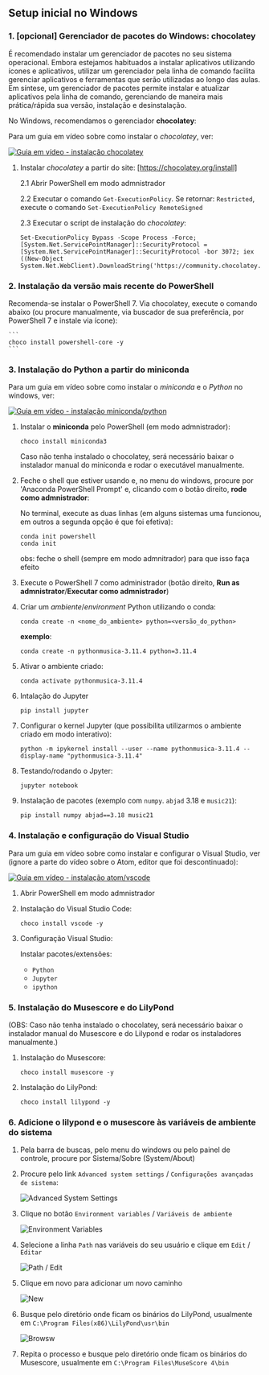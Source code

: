 ## Setup inicial no Windows

### 1. [opcional] Gerenciador de pacotes do Windows: **chocolatey**

É recomendado instalar um gerenciador de pacotes no seu sistema operacional. Embora estejamos habituados a instalar aplicativos utilizando ícones e aplicativos, utilizar um gerenciador pela linha de comando facilita gerenciar aplicativos e ferramentas que serão utilizadas ao longo das aulas. Em síntese, um gerenciador de pacotes permite instalar e atualizar aplicativos pela linha de comando, gerenciando de maneira mais prática/rápida sua versão, instalação e desinstalação.

No Windows, recomendamos o gerenciador **chocolatey**:

Para um guia em vídeo sobre como instalar o *chocolatey*, ver:

[![Guia em vídeo - instalação chocolatey](https://img.youtube.com/vi/eHoh_ptUkmw/0.jpg)](https://www.youtube.com/watch?v=eHoh_ptUkmw)

1. Instalar *chocolatey* a partir do site: [https://chocolatey.org/install]

    2.1 Abrir PowerShell em modo admnistrador

    2.2 Executar o comando `Get-ExecutionPolicy`. Se retornar: `Restricted`, execute o comando `Set-ExecutionPolicy RemoteSigned `

    2.3 Executar o script de instalação do *chocolatey*:

    ```
    Set-ExecutionPolicy Bypass -Scope Process -Force; [System.Net.ServicePointManager]::SecurityProtocol = [System.Net.ServicePointManager]::SecurityProtocol -bor 3072; iex ((New-Object System.Net.WebClient).DownloadString('https://community.chocolatey.org/install.ps1'))
    ```

### 2. Instalação da versão mais recente do PowerShell

Recomenda-se instalar o PowerShell 7. Via chocolatey, execute o comando abaixo (ou procure manualmente, via buscador de sua preferência, por PowerShell 7 e instale via ícone):

    ```
    choco install powershell-core -y
    ```

### 3. Instalação do Python a partir do miniconda

Para um guia em vídeo sobre como instalar o *miniconda* e o *Python* no windows, ver:

[![Guia em vídeo - instalação miniconda/python](https://img.youtube.com/vi/qt9UGKVSXnY/0.jpg)](https://www.youtube.com/watch?v=qt9UGKVSXnY)

1. Instalar o **miniconda** pelo PowerShell (em modo admnistrador):

    ```
    choco install miniconda3
    ```

    Caso não tenha instalado o chocolatey, será necessário baixar o instalador manual do miniconda e rodar o executável manualmente.

2. Feche o shell que estiver usando e, no menu do windows, procure por 'Anaconda PowerShell Prompt' e, clicando com o botão direito, **rode como admnistrador**:
   
   No terminal, execute as duas linhas (em alguns sistemas uma funcionou, em outros a segunda opção é que foi efetiva):

    ```
    conda init powershell
    conda init
    ```

    obs: feche o shell (sempre em modo admnitrador) para que isso faça efeito

3. Execute o PowerShell 7 como administrador (botão direito, **Run as admnistrator**/**Executar como admnistrador**)

4. Criar um *ambiente*/*environment* Python utilizando o conda:

    ```
    conda create -n <nome_do_ambiente> python=<versão_do_python>
    ```

    **exemplo**:

    ```
    conda create -n pythonmusica-3.11.4 python=3.11.4
    ```

4. Ativar o ambiente criado:

    ```
    conda activate pythonmusica-3.11.4
    ```

5. Intalação do Jupyter

    ```
    pip install jupyter
    ```

6. Configurar o kernel Jupyter (que possibilita utilizarmos o ambiente criado em modo interativo):

    ```
    python -m ipykernel install --user --name pythonmusica-3.11.4 --display-name "pythonmusica-3.11.4"
    ```

7. Testando/rodando o Jpyter:

    ```
    jupyter notebook
    ```

8. Instalação de pacotes (exemplo com `numpy`. `abjad` 3.18 e `music21`):

    ```
    pip install numpy abjad==3.18 music21
    ```

### 4. Instalação e configuração do Visual Studio

Para um guia em vídeo sobre como instalar e configurar o Visual Studio, ver (ignore a parte do vídeo sobre o Atom, editor que foi descontinuado):

[![Guia em vídeo - instalação atom/vscode](https://img.youtube.com/vi/YxqoFTBYQLE/0.jpg)](https://www.youtube.com/watch?v=YxqoFTBYQLE)

1. Abrir PowerShell em modo admnistrador

2. Instalação do Visual Studio Code:

    ```
    choco install vscode -y
    ```

3. Configuração Visual Studio:

      Instalar pacotes/extensões:
      - `Python`
      - `Jupyter`
      - `ipython`

### 5. Instalação do Musescore e do LilyPond

(OBS: Caso não tenha instalado o chocolatey, será necessário baixar o instalador manual do Musescore e do Lilypond e rodar os instaladores manualmente.)

1. Instalação do Musescore:
    
    ```
    choco install musescore -y
    ```

2. Instalação do LilyPond:

    ```
    choco install lilypond -y
    ```


### 6. Adicione o lilypond e o musescore às variáveis de ambiente do sistema

1. Pela barra de buscas, pelo menu do windows ou pelo painel de controle, procure por Sistema/Sobre (System/About)

2. Procure pelo link `Advanced system settings` / `Configurações avançadas de sistema`:
   
   ![Advanced System Settings](environment_vairables_system_about.png)

3. Clique no botão `Environment variables` / `Variáveis de ambiente`

    ![Environment Variables](environment_vairables_2.png)
   
4. Selecione a linha `Path` nas variáveis do seu usuário e clique em `Edit` / `Editar`
   
   ![Path / Edit](environment_vairables_Path_edit.png)

5. Clique em novo para adicionar um novo caminho

    ![New](environment_vairables_Path_edit-new.png)

6. Busque pelo diretório onde ficam os binários do LilyPond, usualmente em `C:\Program Files(x86)\LilyPond\usr\bin`

    ![Browsw](environment_vairables_Path_edit-new-browse.png)

7. Repita o processo e busque pelo diretório onde ficam os binários do Musescore, usualmente em `C:\Program Files\MuseScore 4\bin`